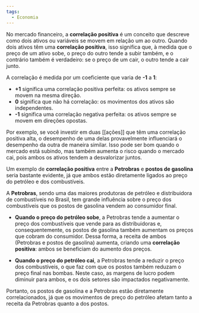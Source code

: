 ```yaml
---
tags:
  - Economia
---
```

No mercado financeiro, a **correlação positiva** é um conceito que descreve como dois ativos ou variáveis se movem em relação um ao outro. Quando dois ativos têm uma **correlação positiva**, isso significa que, à medida que o preço de um ativo sobe, o preço do outro tende a subir também, e o contrário também é verdadeiro: se o preço de um cair, o outro tende a cair junto.

A correlação é medida por um coeficiente que varia de **-1** a **1**:
- **+1** significa uma correlação positiva perfeita: os ativos sempre se movem na mesma direção.
- **0** significa que não há correlação: os movimentos dos ativos são independentes.
- **-1** significa uma correlação negativa perfeita: os ativos sempre se movem em direções opostas.

Por exemplo, se você investir em duas [[ações]] que têm uma correlação positiva alta, o desempenho de uma delas provavelmente influenciará o desempenho da outra de maneira similar. Isso pode ser bom quando o mercado está subindo, mas também aumenta o risco quando o mercado cai, pois ambos os ativos tendem a desvalorizar juntos.

Um exemplo de **correlação positiva** entre a **Petrobras** e **postos de gasolina** seria bastante evidente, já que ambos estão diretamente ligados ao preço do petróleo e dos combustíveis.

A **Petrobras**, sendo uma das maiores produtoras de petróleo e distribuidora de combustíveis no Brasil, tem grande influência sobre o preço dos combustíveis que os postos de gasolina vendem ao consumidor final.

- **Quando o preço do petróleo sobe**, a Petrobras tende a aumentar o preço dos combustíveis que vende para as distribuidoras e, consequentemente, os postos de gasolina também aumentam os preços que cobram do consumidor. Dessa forma, a receita de ambos (Petrobras e postos de gasolina) aumenta, criando uma **correlação positiva**: ambos se beneficiam do aumento dos preços.
  
- **Quando o preço do petróleo cai**, a Petrobras tende a reduzir o preço dos combustíveis, o que faz com que os postos também reduzam o preço final nas bombas. Neste caso, as margens de lucro podem diminuir para ambos, e os dois setores são impactados negativamente.

Portanto, os postos de gasolina e a Petrobras estão diretamente correlacionados, já que os movimentos de preço do petróleo afetam tanto a receita da Petrobras quanto a dos postos.